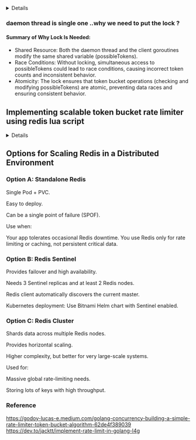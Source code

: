 <details>

```go
package main

import (
	"fmt"
	"sync"
	"time"
)

//Rate bucketing algorithm

/*
The token bucket logic is enforced by the rate at which tokens are added to the bucket,
which controls how quickly the goroutines can proceed.

Although 10 goroutines are spawned at once, only one token is granted per second
(or whatever interval you set), ensuring that requests are rate-limited.

The use of sync.Cond allows goroutines to wait until tokens are available,
enforcing the rate limit even under concurrent requests.
*/

type MultiThreadedTokenBucketFilter struct {
	cond *sync.Cond
	lock sync.Mutex

	maxTokens      int
	possibleTokens int
	oneSecond      time.Duration
}

type TokenBucketFilterFactory struct{}

func (f TokenBucketFilterFactory) MakeTokenBucketFilter(capacity int) *MultiThreadedTokenBucketFilter {
	tbf := NewMultiThreadedTokenBucketFilter(capacity)
	tbf.initDaemonThread()

	return tbf
}

func NewMultiThreadedTokenBucketFilter(capacity int) *MultiThreadedTokenBucketFilter {
	return &MultiThreadedTokenBucketFilter{
		maxTokens:      capacity,
		cond:           sync.NewCond(&sync.Mutex{}),
		possibleTokens: 0,
		oneSecond:      time.Second,
	}
}

func (tbf *MultiThreadedTokenBucketFilter) initDaemonThread() {
	go tbf.daemonThread()
}

func (tbf *MultiThreadedTokenBucketFilter) daemonThread() {
	for {
		tbf.cond.L.Lock()
		if tbf.possibleTokens < tbf.maxTokens {
			tbf.possibleTokens += 1
		}

		tbf.cond.Signal()
		tbf.cond.L.Unlock()

		time.Sleep(tbf.oneSecond)
	}
}

func (tbf *MultiThreadedTokenBucketFilter) GetToken(threadName string) {
	tbf.cond.L.Lock()
	for tbf.possibleTokens == 0 {
		tbf.cond.Wait()
	}

	tbf.possibleTokens--
	tbf.cond.L.Unlock()
	fmt.Println("Granting", threadName, "token at", time.Now())
}

func main() {
	var wg sync.WaitGroup
	bucket := TokenBucketFilterFactory{}.MakeTokenBucketFilter(10)

	// Simulate multiple threads requesting tokens
	for i := 1; i <= 10; i++ {
		wg.Add(1)
		go func(i int) {
			defer wg.Done()
			threadName := fmt.Sprintf("Thread_%d", i)
			bucket.GetToken(threadName)
		}(i)
	}

	wg.Wait()
}
```
</details>

### daemon thread is single one ..why we need to put the lock ?

#### Summary of Why Lock Is Needed:
- Shared Resource: Both the daemon thread and the client goroutines modify the same shared variable (possibleTokens).
- Race Conditions: Without locking, simultaneous access to possibleTokens could lead to race conditions, causing incorrect token counts and inconsistent behavior.
- Atomicity: The lock ensures that token bucket operations (checking and modifying possibleTokens) are atomic, preventing data races and ensuring consistent behavior.

## Implementing scalable token bucket rate limiter using redis lua script

<details>

```go
package main

import (
	"context"
	"fmt"
	"log"
	"sync"
	"time"

	"github.com/redis/go-redis/v9"
)

// Redis connection setup
var ctx = context.Background()
var rdb = redis.NewClient(&redis.Options{
	Addr: "localhost:6379", // Change to your Redis server address
})

// Lua script for atomic token consumption
var consumeTokenScript = redis.NewScript(`
	local tokens = redis.call("GET", KEYS[1])
	if not tokens then
		return -1 -- No bucket found
	end
	tokens = tonumber(tokens)
	if tokens > 0 then
		redis.call("DECR", KEYS[1]) -- Consume a token
		return tokens - 1
	else
		return -2 -- No tokens available
	end
`)

// User-specific token bucket filter
type RedisTokenBucket struct {
	Key         string
	MaxTokens   int
	RefillRate  time.Duration
	RefillCount int
	BurstLimit  int
}

// Initialize token bucket for a user
func (tbf *RedisTokenBucket) InitBucket() {
	// Set initial tokens if not already set
	exists, err := rdb.Exists(ctx, tbf.Key).Result()
	if err != nil {
		log.Println("Redis error:", err)
		return
	}
	if exists == 0 {
		rdb.Set(ctx, tbf.Key, tbf.MaxTokens, 0)
	}
	// Start background refill goroutine
	go tbf.refillTokens()
}

// Background job to refill tokens for each user
func (tbf *RedisTokenBucket) refillTokens() {
	for {
		time.Sleep(tbf.RefillRate)
		currentTokens, err := rdb.Get(ctx, tbf.Key).Int()
		if err != nil {
			log.Println("Error fetching tokens:", err)
			continue
		}

		// Refill tokens up to max + burst limit
		if currentTokens < tbf.MaxTokens+tbf.BurstLimit {
			newTokens := min(tbf.MaxTokens+tbf.BurstLimit, currentTokens+tbf.RefillCount)
			rdb.Set(ctx, tbf.Key, newTokens, 0)
		}
	}
}

// Consume a token for a user
func (tbf *RedisTokenBucket) GetToken(userID string) bool {
	result, err := consumeTokenScript.Run(ctx, rdb, []string{tbf.Key}).Int()
	if err != nil {
		log.Println("Redis error:", err)
		return false
	}

	if result >= 0 {
		fmt.Println("User", userID, "granted token at", time.Now(), "- Remaining:", result)
		return true
	}

	fmt.Println("User", userID, "denied - No tokens available at", time.Now())
	return false
}

// Utility function
func min(a, b int) int {
	if a < b {
		return a
	}
	return b
}

func main() {
	var wg sync.WaitGroup

	// Different users with different rate limits
	users := map[string]*RedisTokenBucket{
		"user_123": {Key: "token_bucket:user_123", MaxTokens: 10, RefillRate: time.Second, RefillCount: 1, BurstLimit: 5},
		"user_456": {Key: "token_bucket:user_456", MaxTokens: 5, RefillRate: time.Second, RefillCount: 2, BurstLimit: 3},
	}

	// Initialize token buckets for each user
	for _, bucket := range users {
		bucket.InitBucket()
	}

	// Simulate multiple users requesting tokens
	for i := 1; i <= 10; i++ {
		wg.Add(2) // Two users making requests

		go func(i int) {
			defer wg.Done()
			users["user_123"].GetToken("user_123")
		}(i)

		go func(i int) {
			defer wg.Done()
			users["user_456"].GetToken("user_456")
		}(i)
	}

	wg.Wait()
}
```
</details>

## Options for Scaling Redis in a Distributed Environment

### Option A: Standalone Redis
Single Pod + PVC.

Easy to deploy.

Can be a single point of failure (SPOF).

Use when:

Your app tolerates occasional Redis downtime.
You use Redis only for rate limiting or caching, not persistent critical data.

### Option B: Redis Sentinel
Provides failover and high availability.

Needs 3 Sentinel replicas and at least 2 Redis nodes.

Redis client automatically discovers the current master.

Kubernetes deployment:
Use Bitnami Helm chart with Sentinel enabled.

### Option C: Redis Cluster
Shards data across multiple Redis nodes.

Provides horizontal scaling.

Higher complexity, but better for very large-scale systems.

Used for:

Massive global rate-limiting needs.

Storing lots of keys with high throughput.

### Reference
https://godoy-lucas-e.medium.com/golang-concurrency-building-a-simple-rate-limiter-token-bucket-algorithm-62de4f389039
https://dev.to/jacktt/implement-rate-limit-in-golang-l4g
